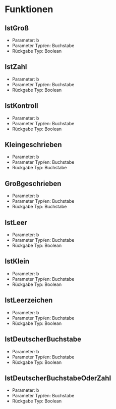 # Funktionen
## IstGroß
* Parameter: b
* Parameter Typ/en: Buchstabe
* Rückgabe Typ: Boolean

## IstZahl
* Parameter: b
* Parameter Typ/en: Buchstabe
* Rückgabe Typ: Boolean

## IstKontroll
* Parameter: b
* Parameter Typ/en: Buchstabe
* Rückgabe Typ: Boolean

## Kleingeschrieben
* Parameter: b
* Parameter Typ/en: Buchstabe
* Rückgabe Typ: Buchstabe

## Großgeschrieben
* Parameter: b
* Parameter Typ/en: Buchstabe
* Rückgabe Typ: Buchstabe

## IstLeer
* Parameter: b
* Parameter Typ/en: Buchstabe
* Rückgabe Typ: Boolean

## IstKlein
* Parameter: b
* Parameter Typ/en: Buchstabe
* Rückgabe Typ: Boolean

## IstLeerzeichen
* Parameter: b
* Parameter Typ/en: Buchstabe
* Rückgabe Typ: Boolean

## IstDeutscherBuchstabe
* Parameter: b
* Parameter Typ/en: Buchstabe
* Rückgabe Typ: Boolean

## IstDeutscherBuchstabeOderZahl
* Parameter: b
* Parameter Typ/en: Buchstabe
* Rückgabe Typ: Boolean


